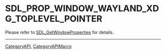 # SDL_PROP_WINDOW_WAYLAND_XDG_TOPLEVEL_POINTER

Please refer to [SDL_GetWindowProperties](SDL_GetWindowProperties) for details.

----
[CategoryAPI](CategoryAPI), [CategoryAPIMacro](CategoryAPIMacro)

